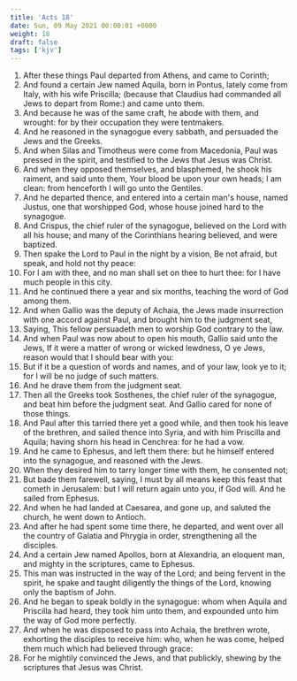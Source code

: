 ```yaml
---
title: 'Acts 18'
date: Sun, 09 May 2021 00:00:01 +0000
weight: 18
draft: false
tags: ['kjv'] 
---
```


1. After these things Paul departed from Athens, and came to Corinth;
2. And found a certain Jew named Aquila, born in Pontus, lately come from Italy, with his wife Priscilla; (because that Claudius had commanded all Jews to depart from Rome:) and came unto them.
3. And because he was of the same craft, he abode with them, and wrought: for by their occupation they were tentmakers.
4. And he reasoned in the synagogue every sabbath, and persuaded the Jews and the Greeks.
5. And when Silas and Timotheus were come from Macedonia, Paul was pressed in the spirit, and testified to the Jews that Jesus was Christ.
6. And when they opposed themselves, and blasphemed, he shook his raiment, and said unto them, Your blood be upon your own heads; I am clean: from henceforth I will go unto the Gentiles.
7. And he departed thence, and entered into a certain man's house, named Justus, one that worshipped God, whose house joined hard to the synagogue.
8. And Crispus, the chief ruler of the synagogue, believed on the Lord with all his house; and many of the Corinthians hearing believed, and were baptized.
9. Then spake the Lord to Paul in the night by a vision, Be not afraid, but speak, and hold not thy peace:
10. For I am with thee, and no man shall set on thee to hurt thee: for I have much people in this city.
11. And he continued there a year and six months, teaching the word of God among them.
12. And when Gallio was the deputy of Achaia, the Jews made insurrection with one accord against Paul, and brought him to the judgment seat,
13. Saying, This fellow persuadeth men to worship God contrary to the law.
14. And when Paul was now about to open his mouth, Gallio said unto the Jews, If it were a matter of wrong or wicked lewdness, O ye Jews, reason would that I should bear with you:
15. But if it be a question of words and names, and of your law, look ye to it; for I will be no judge of such matters.
16. And he drave them from the judgment seat.
17. Then all the Greeks took Sosthenes, the chief ruler of the synagogue, and beat him before the judgment seat. And Gallio cared for none of those things.
18. And Paul after this tarried there yet a good while, and then took his leave of the brethren, and sailed thence into Syria, and with him Priscilla and Aquila; having shorn his head in Cenchrea: for he had a vow.
19. And he came to Ephesus, and left them there: but he himself entered into the synagogue, and reasoned with the Jews.
20. When they desired him to tarry longer time with them, he consented not;
21. But bade them farewell, saying, I must by all means keep this feast that cometh in Jerusalem: but I will return again unto you, if God will. And he sailed from Ephesus.
22. And when he had landed at Caesarea, and gone up, and saluted the church, he went down to Antioch.
23. And after he had spent some time there, he departed, and went over all the country of Galatia and Phrygia in order, strengthening all the disciples.
24. And a certain Jew named Apollos, born at Alexandria, an eloquent man, and mighty in the scriptures, came to Ephesus.
25. This man was instructed in the way of the Lord; and being fervent in the spirit, he spake and taught diligently the things of the Lord, knowing only the baptism of John.
26. And he began to speak boldly in the synagogue: whom when Aquila and Priscilla had heard, they took him unto them, and expounded unto him the way of God more perfectly.
27. And when he was disposed to pass into Achaia, the brethren wrote, exhorting the disciples to receive him: who, when he was come, helped them much which had believed through grace:
28. For he mightily convinced the Jews, and that publickly, shewing by the scriptures that Jesus was Christ.
